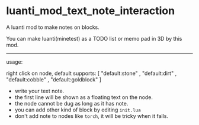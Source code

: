 # luanti_mod_text_note_interaction

A luanti mod to make notes on blocks.

You can make luanti(minetest) as a TODO list or memo pad in 3D by this mod.


---
usage:

right click on node, default supports: [	"default:stone" ,
	"default:dirt" ,
	"default:cobble" ,
	"default:goldblock" ]
	
* write your text note.
* the first line will be shown as a floating text on the node.
* the node cannot be dug as long as it has note.
* you can add other kind of block by editing `init.lua`
* don't add note to nodes like `torch`, it will be tricky when it falls.

